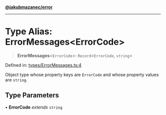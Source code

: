 [**@jakubmazanec/error**](../README.md)

---

# Type Alias: ErrorMessages\<ErrorCode\>

> **ErrorMessages**\<`ErrorCode`\>: `Record`\<`ErrorCode`, `string`\>

Defined in:
[types/ErrorMessages.ts:4](https://github.com/jakubmazanec/tools/blob/dd3219e5c9e39fb2c6c2fa06c4f20acd2118ac84/packages/error/source/types/ErrorMessages.ts#L4)

Object type whose property keys are `ErrorCode` and whose property values are `string`.

## Type Parameters

• **ErrorCode** _extends_ `string`
